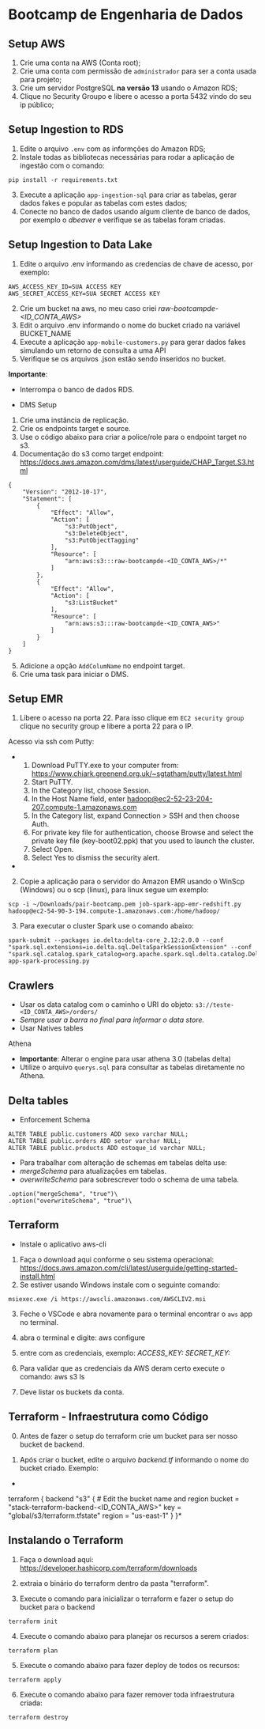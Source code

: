 # Bootcamp de Engenharia de Dados

## Setup AWS

1. Crie uma conta na AWS (Conta root);
2. Crie uma conta com permissão de `administrador` para ser a conta usada para projeto;
3. Crie um servidor PostgreSQL **na versão 13** usando o Amazon RDS;
4. Clique no Security Groupo e libere o acesso a porta 5432 vindo do seu ip público;


## Setup Ingestion to RDS

1. Edite o arquivo `.env` com as informções do Amazon RDS;
2. Instale todas as bibliotecas necessárias para rodar a aplicação de ingestão com o comando:
```
pip install -r requirements.txt
```
3. Execute a aplicação `app-ingestion-sql` para criar as tabelas, gerar dados fakes e popular as tabelas com estes dados;
4. Conecte no banco de dados usando algum cliente de banco de dados, por exemplo o *dbeaver* e verifique se as tabelas foram criadas.

## Setup Ingestion to Data Lake
1. Edite o arquivo .env informando as credencias de chave de acesso, por exemplo:

```console
AWS_ACCESS_KEY_ID=SUA ACCESS KEY
AWS_SECRET_ACCESS_KEY=SUA SECRET ACCESS KEY
```
2. Crie um bucket na aws, no meu caso criei *raw-bootcampde-<ID_CONTA_AWS>*
3. Edit o arquivo .env informando o nome do bucket criado na variável BUCKET_NAME
4. Execute a aplicação `app-mobile-customers.py` para gerar dados fakes simulando um retorno de consulta a uma API
5. Verifique se os arquivos .json estão sendo inseridos no bucket.

**Importante**:
- Interrompa o banco de dados RDS.


- DMS Setup

1. Crie uma instância de replicação.
2. Crie os endpoints target e source.
3. Use o código abaixo para criar a police/role para o endpoint target no s3.
4. Documentação do s3 como target endpoint: https://docs.aws.amazon.com/dms/latest/userguide/CHAP_Target.S3.html

```console
{
    "Version": "2012-10-17",
    "Statement": [
        {
            "Effect": "Allow",
            "Action": [
                "s3:PutObject",
                "s3:DeleteObject",
                "s3:PutObjectTagging"
            ],
            "Resource": [
                "arn:aws:s3:::raw-bootcampde-<ID_CONTA_AWS>/*"
            ]
        },
        {
            "Effect": "Allow",
            "Action": [
                "s3:ListBucket"
            ],
            "Resource": [
                "arn:aws:s3:::raw-bootcampde-<ID_CONTA_AWS>"
            ]
        }
    ]
}
```
5. Adicione a opção `AddColumName` no endpoint target.
6. Crie uma task para iniciar o DMS.


## Setup EMR

1. Libere o acesso na porta 22. Para isso clique em `EC2 security group` clique no security group e libere a porta 22 para o IP.

Acesso via ssh com Putty:

*   1. Download PuTTY.exe to your computer from: https://www.chiark.greenend.org.uk/~sgtatham/putty/latest.html 
    2. Start PuTTY.
    3. In the Category list, choose Session.
    4. In the Host Name field, enter hadoop@ec2-52-23-204-207.compute-1.amazonaws.com
    5. In the Category list, expand Connection > SSH and then choose Auth.
    6. For private key file for authentication, choose Browse and select the private key file (key-boot02.ppk) that you used to launch the cluster.
    7. Select Open.
    8. Select Yes to dismiss the security alert.
*

2. Copie a aplicação para o servidor do Amazon EMR usando o WinScp (Windows) ou o scp (linux), para linux segue um exemplo:

```console
scp -i ~/Downloads/pair-bootcamp.pem job-spark-app-emr-redshift.py hadoop@ec2-54-90-3-194.compute-1.amazonaws.com:/home/hadoop/
```

3. Para executar o cluster Spark use o comando abaixo:

```console
spark-submit --packages io.delta:delta-core_2.12:2.0.0 --conf "spark.sql.extensions=io.delta.sql.DeltaSparkSessionExtension" --conf "spark.sql.catalog.spark_catalog=org.apache.spark.sql.delta.catalog.DeltaCatalog" app-spark-processing.py
```

## Crawlers

- Usar os data catalog com o caminho o URI do objeto: `s3://teste-<ID_CONTA_AWS>/orders/`
- *Sempre usar a barra no final para informar o data store.*
- Usar Natives tables

Athena
- **Importante**: Alterar o engine para usar athena 3.0 (tabelas delta)
- Utilize o arquivo `querys.sql` para consultar as tabelas diretamente no Athena.


## Delta tables

 - Enforcement Schema
 ```
 ALTER TABLE public.customers ADD sexo varchar NULL;
 ALTER TABLE public.orders ADD setor varchar NULL;
 ALTER TABLE public.products ADD estoque_id varchar NULL;
 ```

- Para trabalhar com alteração de schemas em tabelas delta use:
- *mergeSchema* para atualizações em tabelas.
- *overwriteSchema* para sobrescrever todo o schema de uma tabela.

```console
.option("mergeSchema", "true")\
.option("overwriteSchema", "true")\
```

## Terraform

- Instale o aplicativo aws-cli
1. Faça o download aqui conforme o seu sistema operacional: https://docs.aws.amazon.com/cli/latest/userguide/getting-started-install.html
2. Se estiver usando Windows instale com o seguinte comando:

```console
msiexec.exe /i https://awscli.amazonaws.com/AWSCLIV2.msi
```
3. Feche o VSCode e abra novamente para o terminal encontrar o `aws` app no terminal.

4. abra o terminal e digite:
aws configure

5. entre com as credenciais, exemplo:
*ACCESS_KEY: <SUA ACCESS KEY>
SECRET_KEY: <SUA SECRET ACCESS KEY>*

6. Para validar que as credenciais da AWS deram certo execute o comando:
aws s3 ls

7. Deve listar os buckets da conta.

## Terraform - Infraestrutura como Código

0. Antes de fazer o setup do terraform crie um bucket para ser nosso bucket de backend.

1. Após criar o bucket, edite o arquivo *backend.tf* informando o nome do bucket criado. Exemplo:
*
terraform {
  backend "s3" {
    # Edit the bucket name and region
    bucket         = "stack-terraform-backend-<ID_CONTA_AWS>"
    key            = "global/s3/terraform.tfstate"
    region         = "us-east-1"
  }
}*

## Instalando o Terraform

1. Faça o download aqui: https://developer.hashicorp.com/terraform/downloads

2. extraia o binário do terraform dentro da pasta "terraform".

3. Execute o comando para inicializar o terraform e fazer o setup do bucket para o backend

```console
terraform init
```

4. Execute o comando abaixo para planejar os recursos a serem criados:

```console
terraform plan
```

5. Execute o comando abaixo para fazer deploy de todos os recursos:

```console
terraform apply
```

6. Execute o comando abaixo para fazer remover toda infraestrutura criada:

```console
terraform destroy
```

